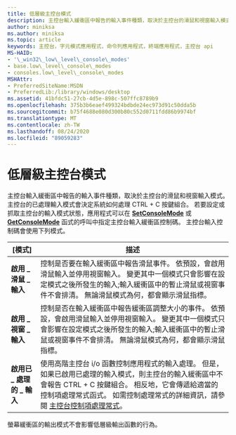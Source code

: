 ```yaml
---
title: 低層級主控台模式
description: 主控台輸入緩衝區中報告的輸入事件種類，取決於主控台的滑鼠和視窗輸入模式。
author: miniksa
ms.author: miniksa
ms.topic: article
keywords: 主控台，字元模式應用程式，命令列應用程式，終端應用程式，主控台 api
MS-HAID:
- '\_win32\_low\_level\_console\_modes'
- base.low\_level\_console\_modes
- consoles.low\_level\_console\_modes
MSHAttr:
- PreferredSiteName:MSDN
- PreferredLib:/library/windows/desktop
ms.assetid: 41bfdc51-27cb-4d5e-898c-507ffc8789b9
ms.openlocfilehash: 375b3b6eaef499324bdbde24ec973d91c50dda5b
ms.sourcegitcommit: b75f4688e080d300b80c552d0711fdd86b9974bf
ms.translationtype: MT
ms.contentlocale: zh-TW
ms.lasthandoff: 08/24/2020
ms.locfileid: "89059283"
---
```

# <a name="low-level-console-modes"></a>低層級主控台模式


主控台輸入緩衝區中報告的輸入事件種類，取決於主控台的滑鼠和視窗輸入模式。 主控台的已處理輸入模式會決定系統如何處理 CTRL + C 按鍵組合。 若要設定或抓取主控台的輸入模式狀態，應用程式可以在 [**SetConsoleMode**](setconsolemode.md) 或 [**GetConsoleMode**](getconsolemode.md) 函式的呼叫中指定主控台輸入緩衝區控制碼。 主控台輸入控制碼會使用下列模式。


| [模式]                         | 描述                                                                                                                                                                                                                                                                                                                                                                                           |
|------------------------------|-------------------------------------------------------------------------------------------------------------------------------------------------------------------------------------------------------------------------------------------------------------------------------------------------------------------------------------------------------------------------------------------------------|
| **啟用 \_ 滑鼠 \_ 輸入**     | 控制是否要在輸入緩衝區中報告滑鼠事件。 依預設，會啟用滑鼠輸入並停用視窗輸入。 變更其中一個模式只會影響在設定模式之後所發生的輸入;輸入緩衝區中的暫止滑鼠或視窗事件不會排清。 無論滑鼠模式為何，都會顯示滑鼠指標。                                                |
| **啟用 \_ 視窗 \_ 輸入**    | 控制是否在輸入緩衝區中報告緩衝區調整大小的事件。 依預設，會啟用滑鼠輸入並停用視窗輸入。 變更其中一個模式只會影響在設定模式之後所發生的輸入;輸入緩衝區中的暫止滑鼠或視窗事件不會排清。 無論滑鼠模式為何，都會顯示滑鼠指標。                                      |
| **啟用已 \_ 處理的 \_ 輸入** | 使用高階主控台 i/o 函數控制應用程式的輸入處理。 但是，如果已啟用已處理的輸入模式，則主控台的輸入緩衝區中不會報告 CTRL + C 按鍵組合。 相反地，它會傳遞給適當的控制項處理常式函式。 如需控制處理常式的詳細資訊，請參閱 [主控台控制項處理常式](console-control-handlers.md)。 |



螢幕緩衝區的輸出模式不會影響低層級輸出函數的行為。








